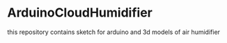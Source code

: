 # ArduinoCloudHumidifier
this repository contains sketch for arduino and 3d models of air humidifier
